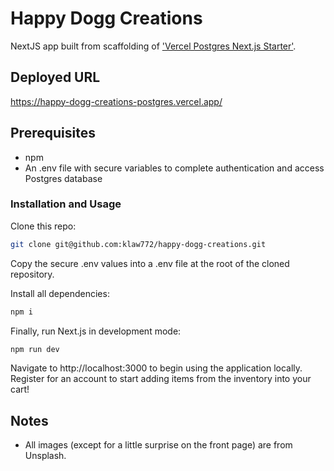 # Happy Dogg Creations

NextJS app built from scaffolding of ['Vercel Postgres Next.js Starter'](https://github.com/vercel/examples/tree/main/storage/postgres-starter).

## Deployed URL

https://happy-dogg-creations-postgres.vercel.app/

## Prerequisites

- npm
- An .env file with secure variables to complete authentication and access Postgres database

### Installation and Usage

Clone this repo:

```bash
git clone git@github.com:klaw772/happy-dogg-creations.git
```

Copy the secure .env values into a .env file at the root of the cloned repository.

Install all dependencies:

```bash
npm i
```

Finally, run Next.js in development mode:

```bash
npm run dev
```

Navigate to http://localhost:3000 to begin using the application locally. Register for an account to start adding items from the inventory into your cart!

## Notes

- All images (except for a little surprise on the front page) are from Unsplash.

